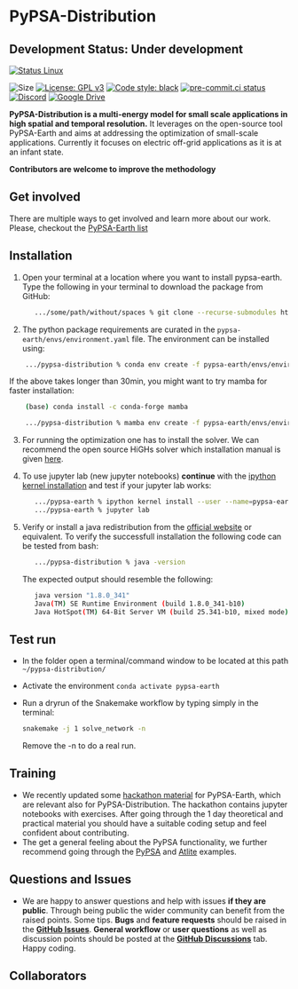# PyPSA-Distribution

## Development Status: **Under development**

[![Status Linux](https://github.com/pypsa-meets-earth/pypsa-earth/actions/workflows/ci-linux.yaml/badge.svg?branch=main&event=push)](https://github.com/pypsa-meets-earth/pypsa-earth/actions/workflows/ci-linux.yaml)
<!-- [![Status Mac](https://github.com/pypsa-meets-earth/pypsa-earth/actions/workflows/ci-mac.yaml/badge.svg?branch=main&event=push)](https://github.com/pypsa-meets-earth/pypsa-earth/actions/workflows/ci-mac.yaml) -->
<!-- [![Status Windows](https://github.com/pypsa-meets-earth/pypsa-earth/actions/workflows/ci-windows.yaml/badge.svg?branch=main&event=push)](https://github.com/pypsa-meets-earth/pypsa-earth/actions/workflows/ci-windows.yaml) -->
<!-- [![Documentation Status](https://readthedocs.org/projects/pypsa-earth/badge/?version=latest)](https://pypsa-earth.readthedocs.io/en/latest/?badge=latest) -->
![Size](https://img.shields.io/github/repo-size/pypsa-meets-earth/pypsa-distribution)
[![License: GPL v3](https://img.shields.io/badge/License-GPLv3-blue.svg)](https://www.gnu.org/licenses/gpl-3.0)
[![Code style: black](https://img.shields.io/badge/code%20style-black-000000.svg)](https://github.com/psf/black)
[![pre-commit.ci status](https://results.pre-commit.ci/badge/github/pypsa-meets-earth/pypsa-distribution/main.svg)](https://results.pre-commit.ci/latest/github/pypsa-meets-earth/pypsa-distribution/main)
[![Discord](https://img.shields.io/discord/911692131440148490?logo=discord)](https://discord.gg/AnuJBk23FU)
[![Google Drive](https://img.shields.io/badge/Google%20Drive-4285F4?style=flat&logo=googledrive&logoColor=white)](https://drive.google.com/drive/folders/1U7fgktbxlaGzWxT2C0-Xv-_ffWCxAKZz)

**PyPSA-Distribution is a multi-energy model for small scale applications in high spatial and temporal resolution.**
It leverages on the open-source tool PyPSA-Earth and aims at addressing the optimization of small-scale applications.
Currently it focuses on electric off-grid applications as it is at an infant state.

**Contributors are welcome to improve the methodology**


## Get involved

There are multiple ways to get involved and learn more about our work.
Please, checkout the [PyPSA-Earth list](https://github.com/pypsa-meets-earth/pypsa-earth)

## Installation

1. Open your terminal at a location where you want to install pypsa-earth. Type the following in your terminal to download the package from GitHub:

   ```bash
      .../some/path/without/spaces % git clone --recurse-submodules https://github.com/pypsa-meets-earth/pypsa-distribution.git
   ```
2. The python package requirements are curated in the `pypsa-earth/envs/environment.yaml` file.
   The environment can be installed using:

```bash
    .../pypsa-distribution % conda env create -f pypsa-earth/envs/environment.yaml
```

   If the above takes longer than 30min, you might want to try mamba for faster installation:

```bash
    (base) conda install -c conda-forge mamba

    .../pypsa-distribution % mamba env create -f pypsa-earth/envs/environment.yaml
```

3. For running the optimization one has to install the solver. We can recommend the open source HiGHs solver which installation manual is given [here](https://github.com/PyPSA/PyPSA/blob/633669d3f940ea256fb0a2313c7a499cbe0122a5/pypsa/linopt.py#L608-L632).
4. To use jupyter lab (new jupyter notebooks) **continue** with the [ipython kernel installation](http://echrislynch.com/2019/02/01/adding-an-environment-to-jupyter-notebooks/) and test if your jupyter lab works:

   ```bash
      .../pypsa-earth % ipython kernel install --user --name=pypsa-earth
      .../pypsa-earth % jupyter lab
   ```
5. Verify or install a java redistribution from the [official website](https://www.oracle.com/java/technologies/downloads/) or equivalent.
   To verify the successfull installation the following code can be tested from bash:

   ```bash
      .../pypsa-distribution % java -version
   ```

   The expected output should resemble the following:

   ```bash
      java version "1.8.0_341"
      Java(TM) SE Runtime Environment (build 1.8.0_341-b10)
      Java HotSpot(TM) 64-Bit Server VM (build 25.341-b10, mixed mode)
   ```

## Test run

- In the folder open a terminal/command window to be located at this path `~/pypsa-distribution/`
- Activate the environment `conda activate pypsa-earth`
- Run a dryrun of the Snakemake workflow by typing simply in the terminal:
  ```bash
  snakemake -j 1 solve_network -n
  ```

  Remove the -n to do a real run.

## Training

- We recently updated some [hackathon material](https://github.com/pypsa-meets-earth/documentation) for PyPSA-Earth, which are relevant also for PyPSA-Distribution. The hackathon contains jupyter notebooks with exercises. After going through the 1 day theoretical and practical material you should have a suitable coding setup and feel confident about contributing.
- The get a general feeling about the PyPSA functionality, we further recommend going through the [PyPSA](https://github.com/PyPSA/PyPSA/tree/master/examples) and [Atlite](https://github.com/PyPSA/atlite/tree/master/examples) examples.

## Questions and Issues

- We are happy to answer questions and help with issues **if they are public**. Through being public the wider community can benefit from the raised points. Some tips. **Bugs** and **feature requests** should be raised in the [**GitHub Issues**](https://github.com/pypsa-meets-earth/pypsa-distribution/issues/new/choose). **General workflow** or **user questions** as well as discussion points should be posted at the [**GitHub Discussions**](https://github.com/pypsa-meets-earth/pypsa-distribution/discussions/categories/q-a) tab. Happy coding.

<!-- ## Documentation

The documentation is available here: [documentation](https://pypsa-earth.readthedocs.io/en/latest/index.html). -->

## Collaborators

